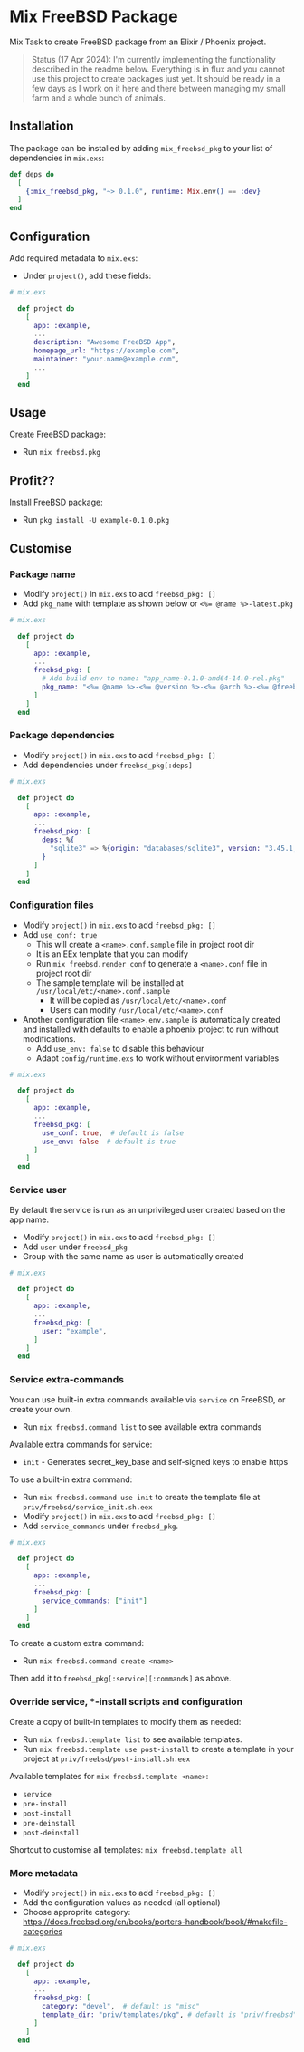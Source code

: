 # Mix FreeBSD Package

Mix Task to create FreeBSD package from an Elixir / Phoenix project.

> Status (17 Apr 2024): I'm currently implementing 
  the functionality described in the readme below. 
  Everything is in flux and you cannot use this project to create packages just yet.
  It should be ready in a few days as I work on it here and there between 
  managing my small farm and a whole bunch of animals.


## Installation

The package can be installed by adding `mix_freebsd_pkg`
to your list of dependencies in `mix.exs`:

```elixir
def deps do
  [
    {:mix_freebsd_pkg, "~> 0.1.0", runtime: Mix.env() == :dev}
  ]
end
```


## Configuration

Add required metadata to `mix.exs`:

  * Under `project()`, add these fields:

```elixir
# mix.exs

  def project do
    [
      app: :example,
      ...
      description: "Awesome FreeBSD App",
      homepage_url: "https://example.com",
      maintainer: "your.name@example.com",
      ...
    ]
  end
```


## Usage

Create FreeBSD package:

  * Run `mix freebsd.pkg`


## Profit??

Install FreeBSD package:

  * Run `pkg install -U example-0.1.0.pkg`


## Customise


### Package name

  * Modify `project()` in `mix.exs` to add `freebsd_pkg: []` 
  * Add `pkg_name` with template as shown below or `<%= @name %>-latest.pkg`

```elixir
# mix.exs

  def project do
    [
      app: :example,
      ...
      freebsd_pkg: [
        # Add build env to name: "app_name-0.1.0-amd64-14.0-rel.pkg"
        pkg_name: "<%= @name %>-<%= @version %>-<%= @arch %>-<%= @freebsd_version_short %>.pkg"
      ]
    ]
  end
```


### Package dependencies

  * Modify `project()` in `mix.exs` to add `freebsd_pkg: []` 
  * Add dependencies under `freebsd_pkg[:deps]` 

```elixir
# mix.exs

  def project do
    [
      app: :example,
      ...
      freebsd_pkg: [
        deps: %{
          "sqlite3" => %{origin: "databases/sqlite3", version: "3.45.1,1"}
        }
      ]
    ]
  end
```


### Configuration files

  * Modify `project()` in `mix.exs` to add `freebsd_pkg: []` 
  * Add `use_conf: true`
    * This will create a `<name>.conf.sample` file in project root dir
    * It is an EEx template that you can modify
    * Run `mix freebsd.render_conf` to generate a `<name>.conf` file in project root dir
    * The sample template will be installed at `/usr/local/etc/<name>.conf.sample`
      * It will be copied as `/usr/local/etc/<name>.conf`
      * Users can modify `/usr/local/etc/<name>.conf`
  * Another configuration file `<name>.env.sample` is automatically created 
    and installed with defaults to enable a phoenix project to run without modifications.
    * Add `use_env: false` to disable this behaviour
    * Adapt `config/runtime.exs` to work without environment variables

```elixir
# mix.exs

  def project do
    [
      app: :example,
      ...
      freebsd_pkg: [
        use_conf: true,  # default is false
        use_env: false  # default is true
      ]
    ]
  end
```


### Service user

By default the service is run as an unprivileged user created based on the app name.

  * Modify `project()` in `mix.exs` to add `freebsd_pkg: []`
  * Add `user` under `freebsd_pkg`
  * Group with the same name as user is automatically created

```elixir
# mix.exs

  def project do
    [
      app: :example,
      ...
      freebsd_pkg: [
        user: "example",
      ]
    ]
  end
```


### Service extra-commands

You can use built-in extra commands available via `service` on FreeBSD, or create your own.

  * Run `mix freebsd.command list` to see available extra commands

Available extra commands for service:

  * `init` - Generates secret_key_base and self-signed keys to enable https

To use a built-in extra command:

  * Run `mix freebsd.command use init` to create the template file at `priv/freebsd/service_init.sh.eex`
  * Modify `project()` in `mix.exs` to add `freebsd_pkg: []`
  * Add `service_commands` under `freebsd_pkg`.

```elixir
# mix.exs

  def project do
    [
      app: :example,
      ...
      freebsd_pkg: [
        service_commands: ["init"]
      ]
    ]
  end
```

To create a custom extra command:

  * Run `mix freebsd.command create <name>`

Then add it to `freebsd_pkg[:service][:commands]` as above.


### Override service, *-install scripts and configuration

Create a copy of built-in templates to modify them as needed:

  * Run `mix freebsd.template list` to see available templates.
  * Run `mix freebsd.template use post-install` to create a template in your project at `priv/freebsd/post-install.sh.eex`

Available templates for `mix freebsd.template <name>`:

  * `service`
  * `pre-install`
  * `post-install`
  * `pre-deinstall`
  * `post-deinstall`

Shortcut to customise all templates: `mix freebsd.template all`


### More metadata

  * Modify `project()` in `mix.exs` to add `freebsd_pkg: []`
  * Add the configuration values as needed (all optional)
  * Choose approprite category: https://docs.freebsd.org/en/books/porters-handbook/book/#makefile-categories

```elixir
# mix.exs

  def project do
    [
      app: :example,
      ...
      freebsd_pkg: [
        category: "devel",  # default is "misc"
        template_dir: "priv/templates/pkg", # default is "priv/freebsd"
      ]
    ]
  end
```
